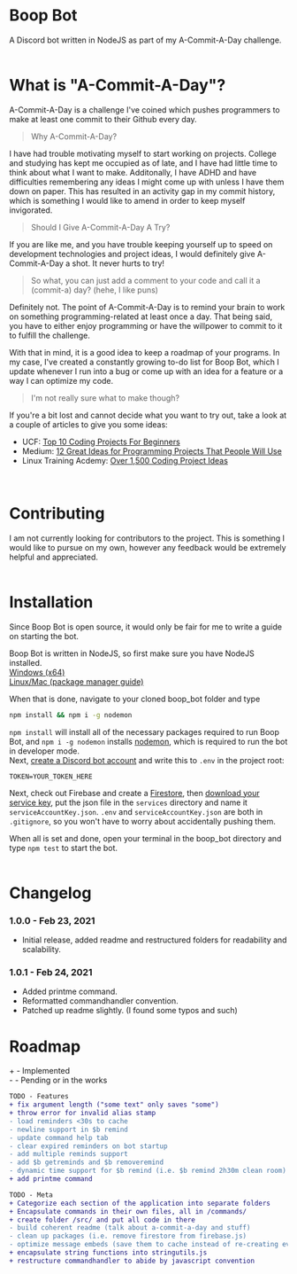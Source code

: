 # Boop Bot
A Discord bot written in NodeJS as part of my A-Commit-A-Day challenge.\
<br/>

# What is "A-Commit-A-Day"?
A-Commit-A-Day is a challenge I've coined which pushes programmers
to make at least one commit to their Github every day.

>Why A-Commit-A-Day?

I have had trouble motivating myself to start working on projects.
College and studying has kept me occupied as of late, and I have
had little time to think about what I want to make. Additonally,
I have ADHD and have difficulties remembering any ideas I might
come up with unless I have them down on paper. This has resulted
in an activity gap in my commit history, which is something I would
like to amend in order to keep myself invigorated.

>Should I Give A-Commit-A-Day A Try?

If you are like me, and you have trouble keeping yourself up to
speed on development technologies and project ideas, I would
definitely give A-Commit-A-Day a shot. It never hurts to try!

>So what, you can just add a comment to your code and call it a (commit-a) day? (hehe, I like puns)

Definitely not. The point of A-Commit-A-Day is to remind your brain to work on something programming-related at least once a day. That being said, you have
to either enjoy programming or have the willpower to commit to it to fulfill
the challenge.

With that in mind, it is a good idea to keep a roadmap of your programs. In my
case, I've created a constantly growing to-do list for Boop Bot, which I update
whenever I run into a bug or come up with an idea for a feature or a way I can
optimize my code.

>I'm not really sure what to make though?

If you're a bit lost and cannot decide what you want to try out, take a look
at a couple of articles to give you some ideas:
- UCF: [Top 10 Coding Projects For Beginners](https://bootcamp.ce.ucf.edu/blog/top-10-coding-projects-for-beginners/)
- Medium: [12 Great Ideas for Programming Projects That People Will Use](https://betterprogramming.pub/12-ideas-for-programming-projects-too-dangerous-not-to-build-514e3212ab77) 
- Linux Training Acdemy: [Over 1,500 Coding Project Ideas](https://www.linuxtrainingacademy.com/projects/)

<br/>

# Contributing
I am not currently looking for contributors to the project. This is something
I would like to pursue on my own, however any feedback would be extremely
helpful and appreciated.\
<br/>

# Installation
Since Boop Bot is open source, it would only be fair for me to write a guide
on starting the bot.

Boop Bot is written in NodeJS, so first make sure you have NodeJS installed.\
[Windows (x64)](https://nodejs.org/dist/v14.16.0/node-v14.16.0-x64.msi)\
[Linux/Mac (package manager guide)](https://nodejs.org/en/download/package-manager/)

When that is done, navigate to your cloned boop_bot folder and type
```cmd
npm install && npm i -g nodemon
```
`npm install` will install all of the necessary packages required
to run Boop Bot, and `npm i -g nodemon` installs 
[nodemon](https://www.npmjs.com/package/nodemon), which is required
to run the bot in developer mode.\
Next, [create a Discord bot account](https://discord.com/developers/applications) and write this to `.env` in the project root:
```
TOKEN=YOUR_TOKEN_HERE
```
Next, check out Firebase and create a [Firestore]('https://firebase.google.com/docs/firestore/quickstart'), then [download your service key](https://firebase.google.com/docs/admin/setup), put the json file in the `services` directory and name it `serviceAccountKey.json`. `.env` and `serviceAccountKey.json` are both
in `.gitignore`, so you won't have to worry about accidentally pushing them.

When all is set and done, open your terminal in the boop_bot directory and
type `npm test` to start the bot.\
<br/>

# Changelog
### 1.0.0 - Feb 23, 2021
- Initial release, added readme and restructured folders for readability
and scalability.
### 1.0.1 - Feb 24, 2021
- Added printme command.
- Reformatted commandhandler convention.
- Patched up readme slightly. (I found some typos and such)

# Roadmap
\+ - Implemented\
\- - Pending or in the works
```diff
TODO - Features
+ fix argument length ("some text" only saves "some")
+ throw error for invalid alias stamp
- load reminders <30s to cache
- newline support in $b remind
- update command help tab
- clear expired reminders on bot startup
- add multiple reminds support
- add $b getreminds and $b removeremind
- dynamic time support for $b remind (i.e. $b remind 2h30m clean room)
+ add printme command
```

```diff
TODO - Meta
+ Categorize each section of the application into separate folders
+ Encapsulate commands in their own files, all in /commands/
+ create folder /src/ and put all code in there
- build coherent readme (talk about a-commit-a-day and stuff)
- clean up packages (i.e. remove firestore from firebase.js)
- optimize message embeds (save them to cache instead of re-creating every time a command is run)
+ encapsulate string functions into stringutils.js
+ restructure commandhandler to abide by javascript convention
```